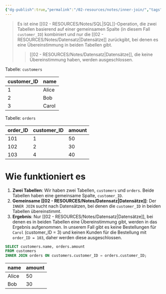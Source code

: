 ```yaml
---
{"dg-publish":true,"permalink":"/02-resources/notes/inner-join/","tags":["informatik/code/SQL","informatik/datenbank"],"noteIcon":"","updated":"2025-09-10T16:38:17.000+02:00"}
---
```


>Es ist eine [[02 - RESOURCES/Notes/SQL\|SQL]]-Operation, die zwei Tabellen basierend auf einer gemeinsamen Spalte (in diesem Fall `customer_ID`) kombiniert und nur die [[02 - RESOURCES/Notes/Datensatz\|Datensätze]] zurückgibt, bei denen es eine Übereinstimmung in beiden Tabellen gibt. 
>>[[02 - RESOURCES/Notes/Datensatz\|Datensätze]], die keine Übereinstimmung haben, werden ausgeschlossen.

Tabelle: `customers` 

|customer_ID|name|
|---|---|
|1|Alice|
|2|Bob|
|3|Carol|

Tabelle: `orders` 

|order_ID|customer_ID|amount|
|---|---|---|
|101|1|50|
|102|2|30|
|103|4|40|

# Wie funktioniert es

1. **Zwei Tabellen**: Wir haben zwei Tabellen, `customers` und `orders`. Beide Tabellen haben eine gemeinsame Spalte, `customer_ID`.
2. **Gemeinsame [[02 - RESOURCES/Notes/Datensatz\|Datensätze]]**: Der `INNER JOIN` sucht nach Datensätzen, bei denen die `customer_ID` in beiden Tabellen übereinstimmt.
3. **Ergebnis**: Nur [[02 - RESOURCES/Notes/Datensatz\|Datensätze]], bei denen es in beiden Tabellen eine Übereinstimmung gibt, werden in das Ergebnis aufgenommen. In unserem Fall gibt es keine Bestellungen für `Carol` (customer_ID = 3) und keinen Kunden für die Bestellung mit `order_ID = 103`, daher werden diese ausgeschlossen.

```sql
SELECT customers.name, orders.amount
FROM customers
INNER JOIN orders ON customers.customer_ID = orders.customer_ID;
```

|name|amount|
|---|---|
|Alice|50|
|Bob|30|
